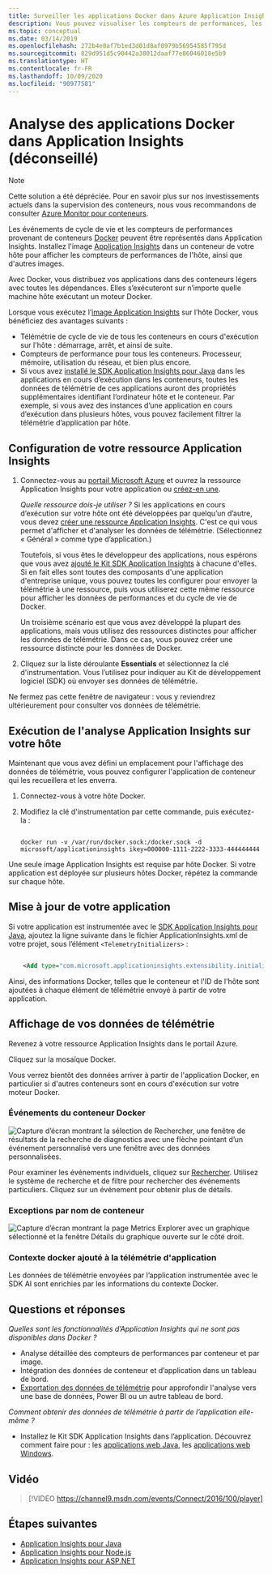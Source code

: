 ```yaml
---
title: Surveiller les applications Docker dans Azure Application Insights | Microsoft Docs
description: Vous pouvez visualiser les compteurs de performances, les événements et les exceptions Docker dans Application Insights, avec les données de télémétrie des applications en conteneur.
ms.topic: conceptual
ms.date: 03/14/2019
ms.openlocfilehash: 272b4e8af7b1ed3d01d8af0979b56954585f795d
ms.sourcegitcommit: 829d951d5c90442a38012daaf77e86046018e5b9
ms.translationtype: HT
ms.contentlocale: fr-FR
ms.lasthandoff: 10/09/2020
ms.locfileid: "90977581"
---
```

# <a name="monitor-docker-applications-in-application-insights-deprecated"></a>Analyse des applications Docker dans Application Insights (déconseillé)

> [!NOTE]
> Cette solution a été dépréciée. Pour en savoir plus sur nos investissements actuels dans la supervision des conteneurs, nous vous recommandons de consulter [Azure Monitor pour conteneurs](../insights/container-insights-overview.md).

Les événements de cycle de vie et les compteurs de performances provenant de conteneurs [Docker](https://www.docker.com/) peuvent être représentés dans Application Insights. Installez l'image [Application Insights](https://hub.docker.com/r/microsoft/applicationinsights/) dans un conteneur de votre hôte pour afficher les compteurs de performances de l'hôte, ainsi que d'autres images.

Avec Docker, vous distribuez vos applications dans des conteneurs légers avec toutes les dépendances. Elles s’exécuteront sur n’importe quelle machine hôte exécutant un moteur Docker.

Lorsque vous exécutez l’[image Application Insights](https://hub.docker.com/r/microsoft/applicationinsights/) sur l’hôte Docker, vous bénéficiez des avantages suivants :

* Télémétrie de cycle de vie de tous les conteneurs en cours d'exécution sur l'hôte : démarrage, arrêt, et ainsi de suite.
* Compteurs de performance pour tous les conteneurs. Processeur, mémoire, utilisation du réseau, et bien plus encore.
* Si vous avez [installé le SDK Application Insights pour Java](./java-get-started.md) dans les applications en cours d’exécution dans les conteneurs, toutes les données de télémétrie de ces applications auront des propriétés supplémentaires identifiant l’ordinateur hôte et le conteneur. Par exemple, si vous avez des instances d’une application en cours d’exécution dans plusieurs hôtes, vous pouvez facilement filtrer la télémétrie d’application par hôte.

## <a name="set-up-your-application-insights-resource"></a>Configuration de votre ressource Application Insights

1. Connectez-vous au [portail Microsoft Azure](https://azure.com) et ouvrez la ressource Application Insights pour votre application ou [créez-en une](./create-new-resource.md). 
   
    *Quelle ressource dois-je utiliser ?* Si les applications en cours d’exécution sur votre hôte ont été développées par quelqu’un d’autre, vous devez [créer une ressource Application Insights](./create-new-resource.md). C'est ce qui vous permet d'afficher et d'analyser les données de télémétrie. (Sélectionnez « Général » comme type d’application.)
   
    Toutefois, si vous êtes le développeur des applications, nous espérons que vous avez [ajouté le Kit SDK Application Insights](./java-get-started.md) à chacune d'elles. Si en fait elles sont toutes des composants d'une application d'entreprise unique, vous pouvez toutes les configurer pour envoyer la télémétrie à une ressource, puis vous utiliserez cette même ressource pour afficher les données de performances et du cycle de vie de Docker. 
   
    Un troisième scénario est que vous avez développé la plupart des applications, mais vous utilisez des ressources distinctes pour afficher les données de télémétrie. Dans ce cas, vous pouvez créer une ressource distincte pour les données de Docker.

2. Cliquez sur la liste déroulante **Essentials** et sélectionnez la clé d'instrumentation. Vous l’utilisez pour indiquer au Kit de développement logiciel (SDK) où envoyer ses données de télémétrie.

Ne fermez pas cette fenêtre de navigateur : vous y reviendrez ultérieurement pour consulter vos données de télémétrie.

## <a name="run-the-application-insights-monitor-on-your-host"></a>Exécution de l'analyse Application Insights sur votre hôte

Maintenant que vous avez défini un emplacement pour l'affichage des données de télémétrie, vous pouvez configurer l'application de conteneur qui les recueillera et les enverra.

1. Connectez-vous à votre hôte Docker.
2. Modifiez la clé d'instrumentation par cette commande, puis exécutez-la :
   
   ```
   
   docker run -v /var/run/docker.sock:/docker.sock -d microsoft/applicationinsights ikey=000000-1111-2222-3333-444444444
   ```

Une seule image Application Insights est requise par hôte Docker. Si votre application est déployée sur plusieurs hôtes Docker, répétez la commande sur chaque hôte.

## <a name="update-your-app"></a>Mise à jour de votre application
Si votre application est instrumentée avec le [SDK Application Insights pour Java](./java-get-started.md), ajoutez la ligne suivante dans le fichier ApplicationInsights.xml de votre projet, sous l’élément `<TelemetryInitializers>` :

```xml

    <Add type="com.microsoft.applicationinsights.extensibility.initializer.docker.DockerContextInitializer"/> 
```

Ainsi, des informations Docker, telles que le conteneur et l'ID de l'hôte sont ajoutées à chaque élément de télémétrie envoyé à partir de votre application.

## <a name="view-your-telemetry"></a>Affichage de vos données de télémétrie
Revenez à votre ressource Application Insights dans le portail Azure.

Cliquez sur la mosaïque Docker.

Vous verrez bientôt des données arriver à partir de l'application Docker, en particulier si d'autres conteneurs sont en cours d'exécution sur votre moteur Docker.

### <a name="docker-container-events"></a>Événements du conteneur Docker
![Capture d’écran montrant la sélection de Rechercher, une fenêtre de résultats de la recherche de diagnostics avec une flèche pointant d’un événement personnalisé vers une fenêtre avec des données personnalisées.](./media/docker/13.png)

Pour examiner les événements individuels, cliquez sur [Rechercher](./diagnostic-search.md). Utilisez le système de recherche et de filtre pour rechercher des événements particuliers. Cliquez sur un événement pour obtenir plus de détails.

### <a name="exceptions-by-container-name"></a>Exceptions par nom de conteneur
![Capture d’écran montrant la page Metrics Explorer avec un graphique sélectionné et la fenêtre Détails du graphique ouverte sur le côté droit.](./media/docker/14.png)

### <a name="docker-context-added-to-app-telemetry"></a>Contexte docker ajouté à la télémétrie d'application
Les données de télémétrie envoyées par l’application instrumentée avec le SDK AI sont enrichies par les informations du contexte Docker.

## <a name="q--a"></a>Questions et réponses
*Quelles sont les fonctionnalités d’Application Insights qui ne sont pas disponibles dans Docker ?*

* Analyse détaillée des compteurs de performances par conteneur et par image.
* Intégration des données de conteneur et d’application dans un tableau de bord.
* [Exportation des données de télémétrie](export-telemetry.md) pour approfondir l'analyse vers une base de données, Power BI ou un autre tableau de bord.

*Comment obtenir des données de télémétrie à partir de l’application elle-même ?*

* Installez le Kit SDK Application Insights dans l’application. Découvrez comment faire pour : les [applications web Java](./java-get-started.md), les [applications web Windows](./asp-net.md).

## <a name="video"></a>Vidéo

> [!VIDEO https://channel9.msdn.com/events/Connect/2016/100/player]

## <a name="next-steps"></a>Étapes suivantes

* [Application Insights pour Java](./java-get-started.md)
* [Application Insights pour Node.js](./nodejs.md)
* [Application Insights pour ASP.NET](./asp-net.md)

